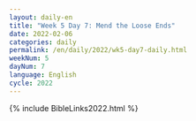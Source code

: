 ```yaml
---
layout: daily-en
title: "Week 5 Day 7: Mend the Loose Ends"
date: 2022-02-06
categories: daily
permalink: /en/daily/2022/wk5-day7-daily.html
weekNum: 5
dayNum: 7
language: English
cycle: 2022
---
```

{% include BibleLinks2022.html %} 
